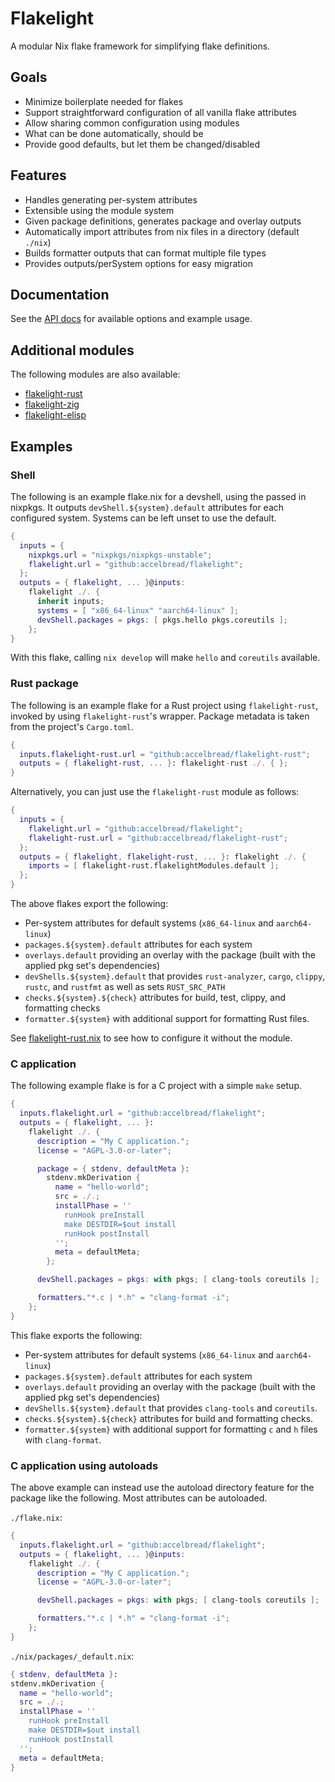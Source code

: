 # Flakelight

A modular Nix flake framework for simplifying flake definitions.

## Goals

- Minimize boilerplate needed for flakes
- Support straightforward configuration of all vanilla flake attributes
- Allow sharing common configuration using modules
- What can be done automatically, should be
- Provide good defaults, but let them be changed/disabled

## Features

- Handles generating per-system attributes
- Extensible using the module system
- Given package definitions, generates package and overlay outputs
- Automatically import attributes from nix files in a directory (default `./nix`)
- Builds formatter outputs that can format multiple file types
- Provides outputs/perSystem options for easy migration

## Documentation

See the [API docs](./API_GUIDE.md) for available options and example usage.

## Additional modules

The following modules are also available:

- [flakelight-rust](https://github.com/accelbread/flakelight-rust)
- [flakelight-zig](https://github.com/accelbread/flakelight-zig)
- [flakelight-elisp](https://github.com/accelbread/flakelight-elisp)

## Examples

### Shell

The following is an example flake.nix for a devshell, using the passed in
nixpkgs. It outputs `devShell.${system}.default` attributes for each configured
system. Systems can be left unset to use the default.

```nix
{
  inputs = {
    nixpkgs.url = "nixpkgs/nixpkgs-unstable";
    flakelight.url = "github:accelbread/flakelight";
  };
  outputs = { flakelight, ... }@inputs:
    flakelight ./. {
      inherit inputs;
      systems = [ "x86_64-linux" "aarch64-linux" ];
      devShell.packages = pkgs: [ pkgs.hello pkgs.coreutils ];
    };
}
```

With this flake, calling `nix develop` will make `hello` and `coreutils`
available.

### Rust package

The following is an example flake for a Rust project using `flakelight-rust`,
invoked by using `flakelight-rust`'s wrapper.
Package metadata is taken from the project's `Cargo.toml`.

```nix
{
  inputs.flakelight-rust.url = "github:accelbread/flakelight-rust";
  outputs = { flakelight-rust, ... }: flakelight-rust ./. { };
}
```

Alternatively, you can just use the `flakelight-rust` module as follows:

```nix
{
  inputs = {
    flakelight.url = "github:accelbread/flakelight";
    flakelight-rust.url = "github:accelbread/flakelight-rust";
  };
  outputs = { flakelight, flakelight-rust, ... }: flakelight ./. {
    imports = [ flakelight-rust.flakelightModules.default ];
  };
}
```

The above flakes export the following:

- Per-system attributes for default systems (`x86_64-linux` and `aarch64-linux`)
- `packages.${system}.default` attributes for each system
- `overlays.default` providing an overlay with the package (built with the
  applied pkg set's dependencies)
- `devShells.${system}.default` that provides `rust-analyzer`, `cargo`, `clippy`,
  `rustc`, and `rustfmt` as well as sets `RUST_SRC_PATH`
- `checks.${system}.${check}` attributes for build, test, clippy, and formatting
  checks
- `formatter.${system}` with additional support for formatting Rust files.

See [flakelight-rust.nix][flakelight-rust] to see how to configure it without the
module.

[flakelight-rust]: https://github.com/accelbread/flakelight-rust/blob/master/flakelight-rust.nix

### C application

The following example flake is for a C project with a simple `make` setup.

```nix
{
  inputs.flakelight.url = "github:accelbread/flakelight";
  outputs = { flakelight, ... }:
    flakelight ./. {
      description = "My C application.";
      license = "AGPL-3.0-or-later";

      package = { stdenv, defaultMeta }:
        stdenv.mkDerivation {
          name = "hello-world";
          src = ./.;
          installPhase = ''
            runHook preInstall
            make DESTDIR=$out install
            runHook postInstall
          '';
          meta = defaultMeta;
        };

      devShell.packages = pkgs: with pkgs; [ clang-tools coreutils ];

      formatters."*.c | *.h" = "clang-format -i";
    };
}
```

This flake exports the following:

- Per-system attributes for default systems (`x86_64-linux` and `aarch64-linux`)
- `packages.${system}.default` attributes for each system
- `overlays.default` providing an overlay with the package (built with the
  applied pkg set's dependencies)
- `devShells.${system}.default` that provides `clang-tools` and `coreutils`.
- `checks.${system}.${check}` attributes for build and formatting checks.
- `formatter.${system}` with additional support for formatting `c` and `h` files
  with `clang-format`.

### C application using autoloads

The above example can instead use the autoload directory feature for the package
like the following. Most attributes can be autoloaded.

`./flake.nix`:

```nix
{
  inputs.flakelight.url = "github:accelbread/flakelight";
  outputs = { flakelight, ... }@inputs:
    flakelight ./. {
      description = "My C application.";
      license = "AGPL-3.0-or-later";

      devShell.packages = pkgs: with pkgs; [ clang-tools coreutils ];

      formatters."*.c | *.h" = "clang-format -i";
    };
}
```

`./nix/packages/_default.nix`:

```nix
{ stdenv, defaultMeta }:
stdenv.mkDerivation {
  name = "hello-world";
  src = ./.;
  installPhase = ''
    runHook preInstall
    make DESTDIR=$out install
    runHook postInstall
  '';
  meta = defaultMeta;
}
```
